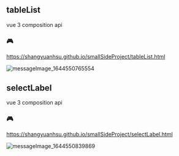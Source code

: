 ## tableList
vue 3 composition api
### 🎮
https://shangyuanhsu.github.io/smallSideProject/tableList.html

![messageImage_1644550765554](https://user-images.githubusercontent.com/58197444/153534220-2481ca55-a0a5-45a2-94af-c6a413af0c64.jpeg)


## selectLabel
vue 3 composition api
### 🎮
https://shangyuanhsu.github.io/smallSideProject/selectLabel.html

![messageImage_1644550839869](https://user-images.githubusercontent.com/58197444/153534224-440b3d2d-a711-4faa-b46c-518ea9a00fce.jpeg)
